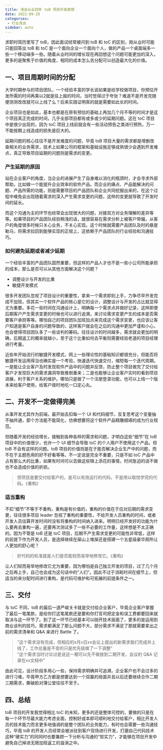 ```yaml
---
title: 浅谈从业四年 toB 项目开发感想
date: 2022-09-28
categories:
 - 行业浅谈
sidebar: auto
---
```


求职时简历里写了 toB，因此面试经常被问到 toB 和 toC 的区别，刚从业时可能只能回答出 toB 和 toC 是一个面向企业一个面向个人，做的产品一个桌面端多一些一个移动端多一些。随着从业时间的增长现在再回想这个问题可能更加的深入，更多的是聚焦于价值的角度，相同的成本怎么去分配可以创造最大化的价值。

## 一、项目周期时间的分配

大学时期参与的项目团队，一个经验丰富的学长说如果是给学校做项目，你预估开发所需的时间再乘以2就是往上报的时间，当时觉得过于夸张？难道不是开发完随便测测改改就可以上线了么？后来实践证明真的就是需要如此长的时间。

企业项目也是如此，基本也都是在原有预估的基础上再加几个月不等的时间才是这个项目真正完成的时间，几乎全部项目都有或多或少的延期问题。这在 toC 项目中是很少出现的，因为 toC 项目上线前就会有一些活动预告之类进行预热，万一不能按期上线造成的损失是巨大的。

延期问题的核心往往不是开发难度的问题，毕竟 toB 项目大量的需求都是增删改查相关的业务需求，技术上如果公司的框架和基础设施足够成熟很少会遇到开发难点，真正导致项目延期的问题则是需求的变更。

### 产生延期的原因

站在企业客户的角度，当企业的进展产生了自身难以消化的瓶颈时，才会寻求外部帮助，比如做一个能提升企业效率的软件产品。而企业的痛点、产品能解决的问题、产品所需的功能，则是需要项目的产品团队和企业共同挖掘出来的，在这个过程中难免会出现随着需求的深入产生需求变更的问题，这样的变更就导致了开发时间的延长。

而这个沟通为主的环节也经常会出现很大的问题，对接双方对业务理解的差异等等。如果项目的产品团队经验稍浅的话，就很容易在需求分析上被客户带偏，从客户的角度很多时候只关心业务，不关心实现。这个时候就需要产品团队及时的悬崖勒马，将需求拉回到能够实现的正规上，这依赖于产品团队的行业经验和沟通技巧。

### 如何避免延期或者减少延期

一个经验丰富的产品团队固然重要，但这样的产品人才也不是一些小公司所能承担的成本，那么是否可以从其他方面解决这个问题？

- 调整设计与开发的比重
- 敏捷开发模式

很多开发团队忽视了项目设计的重要性，拿来一个需求即刻上手，力争尽早开发完成不加班，但其实一个软件产品的核心是它的设计，调整设计与开发的占比就显得尤为重要。多花一些时间在沟通设计上，明确每一个需求点并做好记录，这样即便后期客户产生需求变更的时候也可以进行追溯，来讨论需求变更产生的成本是否需要客户承担等等。哪怕自己的项目团队加班加点来完成这个需求变更，也应该让客户知道是客户自身的问题导致的，这样客户就会在之后的沟通中更加严谨和小心，也会使得项目团队多了一些谈判的筹码。往往设计的时间越多，需求就会更加的明确，后期返工的概率就越小，至于这个比重如何去平衡则需要经验老道的项目经理进行考量。

近些年开始流行的敏捷开发模式，网上一些理论性的基础知识都很充分，但能否将敏捷开发运用得当也确实是一个考验，快速迭代快速交付，缩短每一个迭代周期。一是能让企业客户及时发现软件产品中的问题并反馈，防止整个项目做完了交付给客户才发现巨大的需求漏洞导致推倒重来；二是也能够让企业客户实时的看到项目进展，利于客户关系的维护。哪怕只是做了一个注册登录功能，也可以上线一个版本来给客户使用，给客户按时地吃一口定心丸。

## 二、开发不一定做得完美

从事开发尤其作为前端，最开始去扣每一个 UI 和代码细节，反复思考这个变量抽不抽共通，那个方法能不能简化，仿佛想要将这个软件产品精雕细琢的成为行业规范。

但随着开发的经验增长，接触到各种各样的需求和问题，才明白这些“细节”在 toB 项目中的价值很少，也许一个 UI 细节会导致 toC 的个人用户不使用这个产品，但 toB 不会有这样的问题。toB 项目的价值则是在于能否解决企业生产中的问题，而不在于主题色用的好不好看等等。不一定说是完全不重要，只是不如 toC 产品中占有那么大的比重，如果有时间可以去做这些锦上添花的事情，时间急迫的话不做也不会造成价值的折损。

> 但项目是要交付给客户的，是可以有效运行的代码，不是用以取悦学究的代码。《重构》

### 适当重构

不扣“细节”不等于不重构，重构是有价值的，重构的价值在于应对后期的需求变更，往往很多项目 leader 忽视了重构的重要性，不给开发人员重构的时间，或者开发人员估算开发时间时没有将重构的时间纳入进来。明明已经开发好的功能为什么要再去重构一遍，还要再次测试多了一些不必要的工作量，这样想是不太正确的。因为不管是 toB 还是 toC 项目，后期不产生需求变更的可能性非常低，这样的前提下作为开发人员，是选择继续在屎山上堆屎还是搭建一个五星级豪华厕所让人更加的舒心呢？

> 好代码的标准就是人们是否能轻而易举地修改它。《重构》

让人们轻而易举地修改它尤为重要，因为哪怕是自己独立开发的项目，过了几个月之后再上手，自己也会成为这句话中的“人们”。因此不过于消耗时间在细节上，但适当的来分配时间进行重构，是代码可维护和可拓展的前提条件之一。

## 三、交付

与 toC 不同，toB 的最后一道严峻关卡就是交付给企业客户，毕竟企业客户掌握了最后一笔尾款，是给你打这笔尾款还是要和你打官司把定金和误工费都要回来就取决与这一环节了。到了这一环节已经基本可以抛开技术层面了，更多的是运用到商业谈判的技巧，需求都满足了那么问题不大，部分需求不满足了那就需要拿出之前的需求清单和 Q&A 来进行 Battle 了。

> “这个需求没有完成，但相应的x月x日xx会议上提出的新需求我们完成并上线了，工作总量是不变的只是优先级做了一下调整”<br>
“这个需求当时讨论过是说这一期可以先不做放到二期开发，会议的 Q&A 记录在xx文档中”

由此可见，设计阶段多用心一些，保持需求明确并可追溯，企业客户也不会过多的进行刁难，毕竟甲方乙方都是想要达到一个双赢的局面并且以后还要继续合作二期三期需求，撕破脸对簿公堂往往不至于。

## 四、总结

toB 项目的开发我觉得相比 toC 的未知，更多的还是整体可控的，要做的只是在每一个环节尽最大能力考虑全面，控制好成本即可顺利地交付给客户，相比开发人员的技术能力而言更多地强调的是整个团队的业务能力，有时也会需要一些沟通技巧，毕竟 toB 的开发人员经常会被派驻到客户现场进行开发，打磨自己代码技术这种“硬实力”的同同时也要兼顾一下分析与沟通的“软实力”，才能够在项目开发中避免自己掉进无限加班返工的漩涡之中。